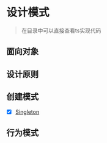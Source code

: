 # 设计模式

> 在目录中可以直接查看ts实现代码

## 面向对象

## 设计原则

## 创建模式

- [x] [Singleton](../notes-设计模式/创建模式/README.md)

## 行为模式
